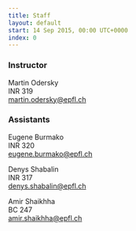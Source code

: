```yaml
---
title: Staff
layout: default
start: 14 Sep 2015, 00:00 UTC+0000
index: 0
---
```


### Instructor

Martin Odersky<br/>
INR 319<br/>
<martin.odersky@epfl.ch><br/>

### Assistants

Eugene Burmako<br/>
INR 320<br/>
<eugene.burmako@epfl.ch><br/>

Denys Shabalin<br/>
INR 317<br/>
<denys.shabalin@epfl.ch><br/>

Amir Shaikhha<br/>
BC 247<br/>
<amir.shaikhha@epfl.ch><br/>